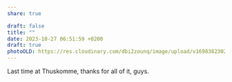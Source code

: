 ```yaml
---
share: true

draft: false
title: ""
date: 2023-10-27 06:51:59 +0200
draft: true
photoOLD: https://res.cloudinary.com/dbi2zounq/image/upload/v1698382302/zmsdpnvi2ruw3hbtivpx.jpg
---
```


Last time at Thuskomme, thanks for all of it, guys.
